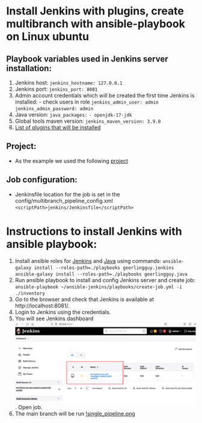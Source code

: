# Install Jenkins with plugins, create multibranch with ansible-playbook on Linux ubuntu

## Playbook variables used in Jenkins server installation:
1. Jenkins host:
    `jenkins_hostname: 127.0.0.1`
2. Jenkins port: 
    `jenkins_port: 8081`
3.  Admin account credentials which will be created the first time Jenkins is installed: - check users in role
    `jenkins_admin_user: admin
     jenkins_admin_password: admin`
4. Java version:
    `java_packages:`
      `- openjdk-17-jdk`
5. Global tools maven version:
    `jenkins_maven_version: 3.9.0`
6. [List of plugins that will be installed](ListofJenkinsPluginsToBeInstalled.md)

## Project:
*  As the example we used the following [project](https://github.com/Alliedium/springboot-api-rest-example)
## Job configuration:
*  Jenkinsfile location for the job is set in the config/multibranch_pipeline_config.xml 
 `<scriptPath>jenkins/Jenkinsfile</scriptPath>`

# Instructions to install Jenkins with ansible playbook:
1. Install ansible roles for [Jenkins](https://github.com/geerlingguy/ansible-role-jenkins) and [Java](https://github.com/geerlingguy/ansible-role-java/) using commands:
    `ansible-galaxy install --roles-path=./playbooks geerlingguy.jenkins`
    `ansible-galaxy install --roles-path=./playbooks geerlingguy.java`
2. Run ansible playbook to install and config Jenkins server and create job:
    `ansible-playbook ~/ansible-jenkins/playbooks/create-job.yml -i ./inventory`
3. Go to the browser and check that Jenkins is available at http://localhost:8081/.
4. Login to Jenkins using the credentials.
5. You will see Jenkins dashboard ![jenkins_dashboard.png](./images/01jenkins_dashboard.png). Open job.
6. The main branch will be run [!single_pipeline.png](./images/02single_pipeline.png)